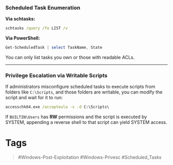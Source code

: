 ### Scheduled Task Enumeration

**Via schtasks:**

```cmd
schtasks /query /fo LIST /v
```

**Via PowerShell:**

```powershell
Get-ScheduledTask | select TaskName, State
```

You can only list tasks you own or those with readable ACLs.

---

### Privilege Escalation via Writable Scripts

If administrators misconfigure scheduled tasks to execute scripts from folders like `C:\Scripts`, and those folders are writable, you can modify the script and wait for it to run:

```cmd
accesschk64.exe /accepteula -s -d C:\Scripts\
```

If `BUILTIN\Users` has **RW** permissions and the script is executed by SYSTEM, appending a reverse shell to that script can yield SYSTEM access.
# Tags
> #Windows-Post-Exploitation #Windows-Privesc #Scheduled_Tasks